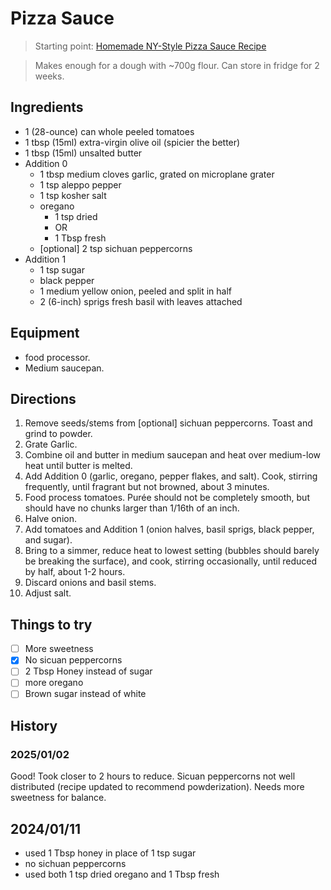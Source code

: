 # Pizza Sauce

> Starting point: [Homemade NY-Style Pizza Sauce Recipe](https://www.seriouseats.com/new-york-style-pizza-sauce)

> Makes enough for a dough with ~700g flour.
> Can store in fridge for 2 weeks.

## Ingredients
* 1 (28-ounce) can whole peeled tomatoes
* 1 tbsp (15ml) extra-virgin olive oil (spicier the better)
* 1 tbsp (15ml) unsalted butter
* Addition 0
  * 1 tbsp medium cloves garlic, grated on microplane grater
  * 1 tsp aleppo pepper
  * 1 tsp kosher salt
  * oregano
    * 1 tsp dried 
    * OR
    * 1 Tbsp fresh
  * [optional] 2 tsp sichuan peppercorns
* Addition 1
  * 1 tsp sugar
  * black pepper
  * 1 medium yellow onion, peeled and split in half
  * 2 (6-inch) sprigs fresh basil with leaves attached

## Equipment
- food processor.
- Medium saucepan.

## Directions
1. Remove seeds/stems from [optional] sichuan peppercorns. Toast and grind to powder.
2. Grate Garlic.
3. Combine oil and butter in medium saucepan and heat over medium-low heat until butter is melted.
4. Add Addition 0 (garlic, oregano, pepper flakes, and salt). Cook, stirring frequently, until fragrant but not browned, about 3 minutes.
5. Food process tomatoes. Purée should not be completely smooth, but should have no chunks larger than 1/16th of an inch.
6. Halve onion.
7. Add tomatoes and Addition 1 (onion halves, basil sprigs, black pepper, and sugar). 
8. Bring to a simmer, reduce heat to lowest setting (bubbles should barely be breaking the surface), and cook, stirring occasionally, until reduced by half, about 1-2 hours. 
9. Discard onions and basil stems.
10. Adjust salt.

## Things to try
- [ ] More sweetness
- [x] No sicuan peppercorns
- [ ] 2 Tbsp Honey instead of sugar
- [ ] more oregano 
- [ ] Brown sugar instead of white

## History

### 2025/01/02
Good! Took closer to 2 hours to reduce. Sicuan peppercorns not well distributed (recipe updated to recommend powderization). Needs more sweetness for balance.

## 2024/01/11
- used 1 Tbsp honey in place of 1 tsp sugar
- no sichuan peppercorns
- used both 1 tsp dried oregano and 1 Tbsp fresh
